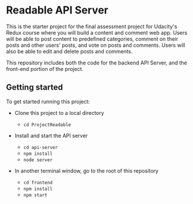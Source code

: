 # Readable API Server

This is the starter project for the final assessment project for Udacity's Redux course where you will build a content and comment web app. Users will be able to post content to predefined categories, comment on their posts and other users' posts, and vote on posts and comments. Users will also be able to edit and delete posts and comments.

This repository includes both the code for the backend API Server, and the front-end portion of the project.

## Getting started

To get started running this project:
* Clone this project to a local directory
    - `cd ProjectReadable`

* Install and start the API server
    - `cd api-server`
    - `npm install`
    - `node server`
* In another terminal window, go to the root of this repository
    - `cd frontend`
    - `npm install`
    - `npm start`
